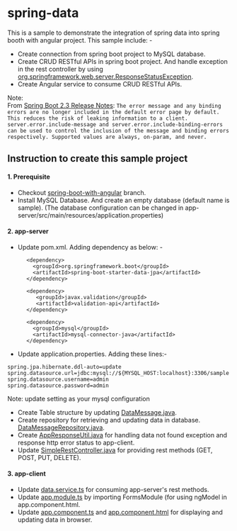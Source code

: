 # spring-data
This is a sample to demonstrate the integration of spring data into spring booth with angular project. This sample include: -
- Create connection from spring boot project to MySQL database.
- Create CRUD RESTful APIs in spring boot project. And handle exception in the rest controller by using [org.springframework.web.server.ResponseStatusException](https://www.baeldung.com/spring-response-status-exception).
- Create Angular service to consume CRUD RESTful APIs.

Note:<br>
From [Spring Boot 2.3 Release Notes](https://github.com/spring-projects/spring-boot/wiki/Spring-Boot-2.3-Release-Notes#changes-to-the-default-error-pages-content):
`
The error message and any binding errors are no longer included in the default error page by default. This reduces the risk of leaking information to a client. server.error.include-message and server.error.include-binding-errors can be used to control the inclusion of the message and binding errors respectively. Supported values are always, on-param, and never.
`

## Instruction to create this sample project

#### 1. Prerequisite
- Checkout [spring-boot-with-angular](https://github.com/kritdev/spring-boot-with-angular/tree/spring-boot-with-angular) branch.
- Install MySQL Database. And create an empty database (default name is sample). (The database configuration can be changed in app-server/src/main/resources/application.properties)

#### 2. app-server
- Update pom.xml. Adding dependency as below: -
```
      <dependency> 
        <groupId>org.springframework.boot</groupId> 
        <artifactId>spring-boot-starter-data-jpa</artifactId> 
      </dependency> 
      
      <dependency>
	     <groupId>javax.validation</groupId>
	     <artifactId>validation-api</artifactId>
      </dependency>
      
      <dependency> 
        <groupId>mysql</groupId> 
        <artifactId>mysql-connector-java</artifactId> 
      </dependency>
```

- Update application.properties. Adding these lines:-
```
spring.jpa.hibernate.ddl-auto=update
spring.datasource.url=jdbc:mysql://${MYSQL_HOST:localhost}:3306/sample
spring.datasource.username=admin
spring.datasource.password=admin
```
Note: update setting as your mysql configuration
- Create Table structure by updating [DataMessage.java](https://github.com/kritdev/spring-boot-with-angular/blob/spring-data/app-server/src/main/java/com/example/appserver/rest/model/DataMessage.java).
- Create repository for retrieving and updating data in database. [DataMessageRepository.java](https://github.com/kritdev/spring-boot-with-angular/blob/spring-data/app-server/src/main/java/com/example/appserver/repository/DataMessageRepository.java).
- Create [AppResponseUtil.java](https://github.com/kritdev/spring-boot-with-angular/blob/spring-data/app-server/src/main/java/com/example/appserver/rest/AppResponseUtil.java) for handling data not found exception and response http error status to app-client.
- Update [SimpleRestController.java](https://github.com/kritdev/spring-boot-with-angular/blob/spring-data/app-server/src/main/java/com/example/appserver/rest/SimpleRestController.java) for providing rest methods (GET, POST, PUT, DELETE).
#### 3. app-client 
- Update [data.service.ts](https://github.com/kritdev/spring-boot-with-angular/blob/spring-data/app-client/src/app/data.service.ts) for consuming app-server's rest methods.
- Update [app.module.ts](https://github.com/kritdev/spring-boot-with-angular/blob/spring-data/app-client/src/app/app.module.ts) by importing FormsModule (for using ngModel in app.component.html.
- Update [app.component.ts](https://github.com/kritdev/spring-boot-with-angular/blob/spring-data/app-client/src/app/app.component.ts) and [app.component.html](https://github.com/kritdev/spring-boot-with-angular/blob/spring-data/app-client/src/app/app.component.html) for displaying and updating data in browser.
